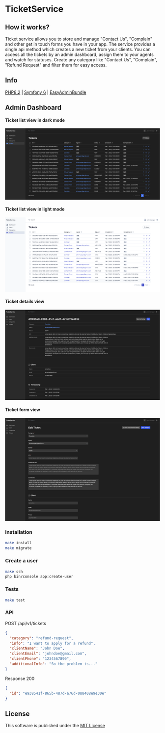 # TicketService

## How it works?

Ticket service allows you to store and manage "Contact Us", "Complain" and other get in touch forms you
have in your app. The service provides a single api method which creates a new ticket from your clients.
You can access all the tickets by an admin dashboard, assign them to your agents and watch for statuses.
Create any category like "Contact Us", "Complain", "Refund Request" and filter them for easy access.

## Info

[PHP8.2](https://www.php.net/releases/8.2/en.php) |
[Symfony 6](https://symfony.com) |
[EasyAdminBundle](https://symfony.com/bundles/EasyAdminBundle/current/index.html)

## Admin Dashboard

#### Ticket list view in dark mode

![Screenshot](docs/img/ticket_list_dark.png)

#### Ticket list view in light mode

![Screenshot](docs/img/ticket_list_light.png)

#### Ticket details view

![Screenshot](docs/img/ticket_detail_dark.png)

#### Ticket form view

![Screenshot](docs/img/ticket_form_dark.png)

### Installation

```bash
make install
make migrate
```

### Create a user

```bash
make ssh
php bin/console app:create-user
```

### Tests

```bash
make test
```

### API

POST /api/v1/tickets

```json
{
  "category": "refund-request",
  "info": "I want to apply for a refund",
  "clientName": "John Doe",
  "clientEmail": "johndoe@gmail.com",
  "clientPhone": "1234567890",
  "additionalInfo": "So the problem is..."
}
```

Response 200

```json
{
  "id": "e938541f-865b-487d-a76d-088408e9e30e"
}
```

License
-------

This software is published under the [MIT License](LICENSE.md)

[1]: https://github.com/amvid/ticket-service/tree/main/LICENSE.md
